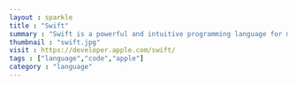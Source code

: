```yaml
---
layout : sparkle
title : "Swift"
summary : "Swift is a powerful and intuitive programming language for macOS, iOS, watchOS and tvOS. Writing Swift code is interactive and fun, the syntax is concise yet expressive, and Swift includes modern features developers love. Swift code is safe by design, yet also produces software that runs lightning-fast."
thumbnail : "swift.jpg"
visit : https://developer.apple.com/swift/
tags : ["language","code","apple"]
category : "language"
---
```

